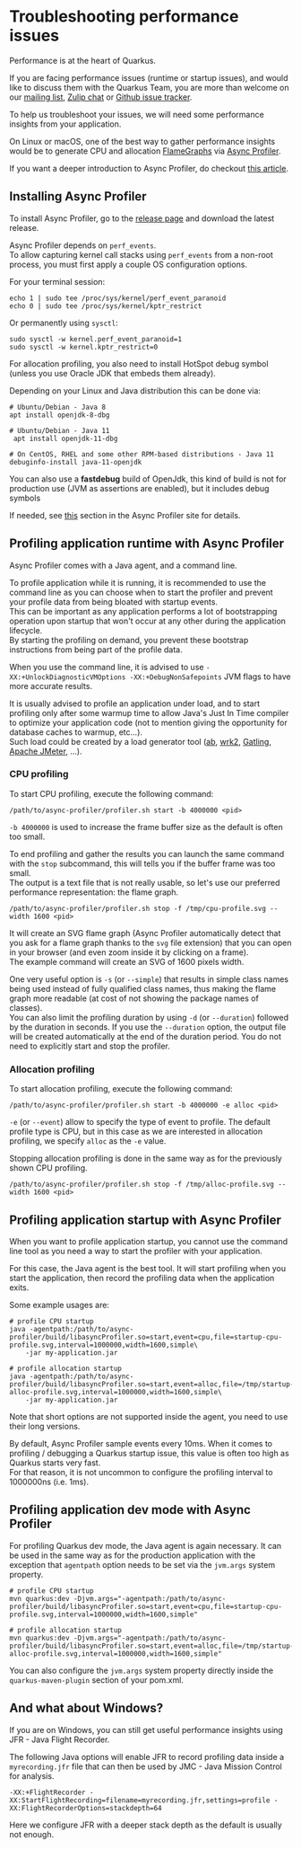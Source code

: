 # Troubleshooting performance issues

Performance is at the heart of Quarkus.

If you are facing performance issues (runtime or startup issues), and would like to discuss them with the Quarkus Team,
you are more than welcome on our [mailing list](https://groups.google.com/d/forum/quarkus-dev),
[Zulip chat](https://quarkusio.zulipchat.com) or [Github issue tracker](https://github.com/quarkusio/quarkus/issues).

To help us troubleshoot your issues, we will need some performance insights from your application.

On Linux or macOS, one of the best way to gather performance insights would be to generate CPU and allocation [FlameGraphs](https://github.com/brendangregg/FlameGraph) 
via [Async Profiler](https://github.com/jvm-profiling-tools/async-profiler).

If you want a deeper introduction to Async Profiler, do checkout [this article](https://hackernoon.com/profiling-java-applications-with-async-profiler-049s2790).

## Installing Async Profiler

To install Async Profiler, go to the [release page](https://github.com/jvm-profiling-tools/async-profiler/releases) and download the latest release.

Async Profiler depends on `perf_events`.    
To allow capturing kernel call stacks using `perf_events` from a non-root process,
you must first apply a couple OS configuration options.

For your terminal session:

```shell script
echo 1 | sudo tee /proc/sys/kernel/perf_event_paranoid
echo 0 | sudo tee /proc/sys/kernel/kptr_restrict
```

Or permanently using `sysctl`:

```shell script
sudo sysctl -w kernel.perf_event_paranoid=1
sudo sysctl -w kernel.kptr_restrict=0
```

For allocation profiling, you also need to install HotSpot debug symbol (unless you use Oracle JDK that embeds them already).

Depending on your Linux and Java distribution this can be done via:

```shell script
# Ubuntu/Debian - Java 8
apt install openjdk-8-dbg

# Ubuntu/Debian - Java 11
 apt install openjdk-11-dbg

# On CentOS, RHEL and some other RPM-based distributions - Java 11
debuginfo-install java-11-openjdk
```
You can also use a __fastdebug__ build of OpenJdk, this kind of build is not for production use (JVM as assertions are enabled), but it includes debug symbols

If needed, see [this](https://github.com/jvm-profiling-tools/async-profiler#allocation-profiling) section in the Async Profiler site for details.

## Profiling application runtime with Async Profiler

Async Profiler comes with a Java agent, and a command line.

To profile application while it is running, it is recommended to use the command line as you can choose when to start the profiler and prevent your profile data from being bloated with startup events.    
This can be important as any application performs a lot of bootstrapping operation upon startup that won't occur at any other during the application lifecycle.    
By starting the profiling on demand, you prevent these bootstrap instructions from being part of the profile data.

When you use the command line, it is advised to use `-XX:+UnlockDiagnosticVMOptions -XX:+DebugNonSafepoints` JVM flags to have more accurate results.

It is usually advised to profile an application under load, 
and to start profiling only after some warmup time to allow Java's Just In Time compiler to optimize your application code (not to mention giving the opportunity for database caches to warmup, etc...).  
Such load could be created by a load generator tool ([ab](https://httpd.apache.org/docs/2.4/programs/ab.html), [wrk2](https://github.com/giltene/wrk2), [Gatling](https://gatling.io/), [Apache JMeter](https://jmeter.apache.org/), ...).

### CPU profiling

To start CPU profiling, execute the following command:

```shell script
/path/to/async-profiler/profiler.sh start -b 4000000 <pid>
```

`-b 4000000` is used to increase the frame buffer size as the default is often too small.

To end profiling and gather the results you can launch the same command with the `stop` subcommand, this will tells you if the buffer frame was too small.    
The output is a text file that is not really usable, so let's use our preferred performance representation: the  flame graph.

```shell script
/path/to/async-profiler/profiler.sh stop -f /tmp/cpu-profile.svg --width 1600 <pid>
```

It will create an SVG  flame graph (Async Profiler automatically detect that you ask for a  flame graph thanks to the `svg` file extension)
that you can open in your browser (and even zoom inside it by clicking on a frame).    
The example command will create an SVG of 1600 pixels width.

One very useful option is `-s` (or `--simple`) that results in simple class names being used instead of fully qualified class names, 
thus making the  flame graph more readable (at cost of not showing the package names of classes).    
You can also limit the profiling duration by using `-d` (or `--duration`) followed by the duration in seconds.
If you use the `--duration` option, the output file will be created automatically at the end of the duration period. You do not need to explicitly start and stop the profiler.

### Allocation profiling

To start allocation profiling, execute the following command:

```shell script
/path/to/async-profiler/profiler.sh start -b 4000000 -e alloc <pid>
```

`-e` (or `--event`) allow to specify the type of event to profile. The default profile type is CPU, but in this case as we are interested in allocation profiling, we specify `alloc` as the `-e` value.

Stopping allocation profiling is done in the same way as for the previously shown CPU profiling.

```shell script
/path/to/async-profiler/profiler.sh stop -f /tmp/alloc-profile.svg --width 1600 <pid>
```

## Profiling application startup with Async Profiler

When you want to profile application startup, you cannot use the command line tool as you need a way to start the profiler with your application.

For this case, the Java agent is the best tool.
It will start profiling when you start the application, then record the profiling data when the application exits.

Some example usages are:

```shell script
# profile CPU startup
java -agentpath:/path/to/async-profiler/build/libasyncProfiler.so=start,event=cpu,file=startup-cpu-profile.svg,interval=1000000,width=1600,simple\
    -jar my-application.jar

# profile allocation startup
java -agentpath:/path/to/async-profiler/build/libasyncProfiler.so=start,event=alloc,file=/tmp/startup-alloc-profile.svg,interval=1000000,width=1600,simple\
    -jar my-application.jar
```

Note that short options are not supported inside the agent, you need to use their long versions.

By default, Async Profiler sample events every 10ms. 
When it comes to profiling / debugging a Quarkus startup issue, this value is often too high as Quarkus starts very fast.    
For that reason, it is not uncommon to configure the profiling interval to 1000000ns (i.e. 1ms).

## Profiling application dev mode with Async Profiler

For profiling Quarkus dev mode, the Java agent is again necessary. 
It can be used in the same way as for the production application with the exception that `agentpath` option needs to be set via the `jvm.args` system property.

```shell script
# profile CPU startup
mvn quarkus:dev -Djvm.args="-agentpath:/path/to/async-profiler/build/libasyncProfiler.so=start,event=cpu,file=startup-cpu-profile.svg,interval=1000000,width=1600,simple"

# profile allocation startup
mvn quarkus:dev -Djvm.args="-agentpath:/path/to/async-profiler/build/libasyncProfiler.so=start,event=alloc,file=/tmp/startup-alloc-profile.svg,interval=1000000,width=1600,simple"
```

You can also configure the `jvm.args` system property directly inside the `quarkus-maven-plugin` section of your pom.xml.

## And what about Windows?

If you are on Windows, you can still get useful performance insights using JFR - Java Flight Recorder.

The following Java options will enable JFR to record profiling data inside a `myrecording.jfr` file that can then be used by JMC - Java Mission Control for analysis.

```shell script
-XX:+FlightRecorder -XX:StartFlightRecording=filename=myrecording.jfr,settings=profile -XX:FlightRecorderOptions=stackdepth=64
```

Here we configure JFR with a deeper stack depth as the default is usually not enough.
